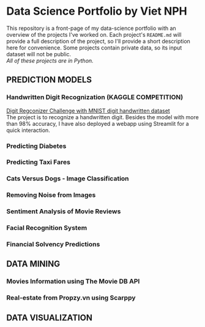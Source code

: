 # Data Science Portfolio by Viet NPH
This repository is a front-page of my data-science portfolio with an overview of the projects I've worked on. Each project's `README.md` will provide a full description of the project, so I'll provide a short description here for convenience. 
Some projects contain private data, so its input dataset will not be public.<br/>
_All of these projects are in Python._

## PREDICTION MODELS

### Handwritten Digit Recognization (KAGGLE COMPETITION)
[Digit Regconizer Challenge with MNIST digit handwritten dataset](https://github.com/vietthewildman/kaggle-competition-digit-regconizer)<br/>
The project is to recognize a handwritten digit. Besides the model with more than 98% accuracy, I have also deployed a webapp using Streamlit for a quick interaction.

### Predicting Diabetes


### Predicting Taxi Fares


### Cats Versus Dogs - Image Classification


### Removing Noise from Images


### Sentiment Analysis of Movie Reviews


### Facial Recognition System


### Financial Solvency Predictions

## DATA MINING

### Movies Information using The Movie DB API

### Real-estate from Propzy.vn using Scarppy

## DATA VISUALIZATION

### 
